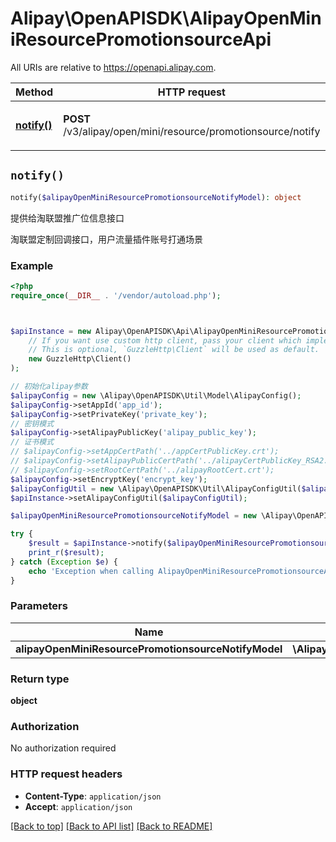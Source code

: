 # Alipay\OpenAPISDK\AlipayOpenMiniResourcePromotionsourceApi

All URIs are relative to https://openapi.alipay.com.

Method | HTTP request | Description
------------- | ------------- | -------------
[**notify()**](AlipayOpenMiniResourcePromotionsourceApi.md#notify) | **POST** /v3/alipay/open/mini/resource/promotionsource/notify | 提供给淘联盟推广位信息接口


## `notify()`

```php
notify($alipayOpenMiniResourcePromotionsourceNotifyModel): object
```

提供给淘联盟推广位信息接口

淘联盟定制回调接口，用户流量插件账号打通场景

### Example

```php
<?php
require_once(__DIR__ . '/vendor/autoload.php');



$apiInstance = new Alipay\OpenAPISDK\Api\AlipayOpenMiniResourcePromotionsourceApi(
    // If you want use custom http client, pass your client which implements `GuzzleHttp\ClientInterface`.
    // This is optional, `GuzzleHttp\Client` will be used as default.
    new GuzzleHttp\Client()
);

// 初始化alipay参数
$alipayConfig = new \Alipay\OpenAPISDK\Util\Model\AlipayConfig();
$alipayConfig->setAppId('app_id');
$alipayConfig->setPrivateKey('private_key');
// 密钥模式
$alipayConfig->setAlipayPublicKey('alipay_public_key');
// 证书模式
// $alipayConfig->setAppCertPath('../appCertPublicKey.crt');
// $alipayConfig->setAlipayPublicCertPath('../alipayCertPublicKey_RSA2.crt');
// $alipayConfig->setRootCertPath('../alipayRootCert.crt');
$alipayConfig->setEncryptKey('encrypt_key');
$alipayConfigUtil = new \Alipay\OpenAPISDK\Util\AlipayConfigUtil($alipayConfig);
$apiInstance->setAlipayConfigUtil($alipayConfigUtil);

$alipayOpenMiniResourcePromotionsourceNotifyModel = new \Alipay\OpenAPISDK\Model\AlipayOpenMiniResourcePromotionsourceNotifyModel(); // \Alipay\OpenAPISDK\Model\AlipayOpenMiniResourcePromotionsourceNotifyModel

try {
    $result = $apiInstance->notify($alipayOpenMiniResourcePromotionsourceNotifyModel);
    print_r($result);
} catch (Exception $e) {
    echo 'Exception when calling AlipayOpenMiniResourcePromotionsourceApi->notify: ', $e->getMessage(), PHP_EOL;
}
```

### Parameters

Name | Type | Description  | Notes
------------- | ------------- | ------------- | -------------
 **alipayOpenMiniResourcePromotionsourceNotifyModel** | **\Alipay\OpenAPISDK\Model\AlipayOpenMiniResourcePromotionsourceNotifyModel**|  | [optional]

### Return type

**object**

### Authorization

No authorization required

### HTTP request headers

- **Content-Type**: `application/json`
- **Accept**: `application/json`

[[Back to top]](#) [[Back to API list]](../../README.md#api-endpoints)
[[Back to README]](../../README.md)
